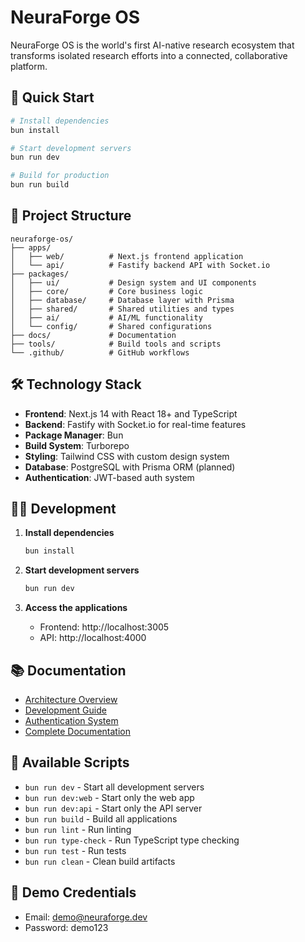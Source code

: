 # NeuraForge OS

NeuraForge OS is the world's first AI-native research ecosystem that transforms isolated research efforts into a connected, collaborative platform.

## 🚀 Quick Start

```bash
# Install dependencies
bun install

# Start development servers
bun run dev

# Build for production
bun run build
```

## 📁 Project Structure

```
neuraforge-os/
├── apps/
│   ├── web/          # Next.js frontend application
│   └── api/          # Fastify backend API with Socket.io
├── packages/
│   ├── ui/           # Design system and UI components
│   ├── core/         # Core business logic
│   ├── database/     # Database layer with Prisma
│   ├── shared/       # Shared utilities and types
│   ├── ai/           # AI/ML functionality
│   └── config/       # Shared configurations
├── docs/             # Documentation
├── tools/            # Build tools and scripts
└── .github/          # GitHub workflows
```

## 🛠️ Technology Stack

- **Frontend**: Next.js 14 with React 18+ and TypeScript
- **Backend**: Fastify with Socket.io for real-time features
- **Package Manager**: Bun
- **Build System**: Turborepo
- **Styling**: Tailwind CSS with custom design system
- **Database**: PostgreSQL with Prisma ORM (planned)
- **Authentication**: JWT-based auth system

## 🏃‍♂️ Development

1. **Install dependencies**
   ```bash
   bun install
   ```

2. **Start development servers**
   ```bash
   bun run dev
   ```

3. **Access the applications**
   - Frontend: http://localhost:3005
   - API: http://localhost:4000

## 📚 Documentation

- [Architecture Overview](./docs/ARCHITECTURE.md)
- [Development Guide](./docs/DEVELOPMENT.md)
- [Authentication System](./docs/AUTHENTICATION_SYSTEM.md)
- [Complete Documentation](./docs/README.md)

## 🔧 Available Scripts

- `bun run dev` - Start all development servers
- `bun run dev:web` - Start only the web app
- `bun run dev:api` - Start only the API server
- `bun run build` - Build all applications
- `bun run lint` - Run linting
- `bun run type-check` - Run TypeScript type checking
- `bun run test` - Run tests
- `bun run clean` - Clean build artifacts

## 🧪 Demo Credentials

- Email: demo@neuraforge.dev
- Password: demo123
